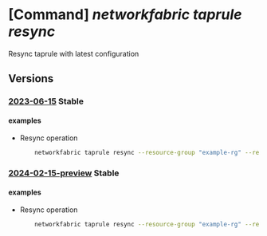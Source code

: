 # [Command] _networkfabric taprule resync_

Resync taprule with latest configuration

## Versions

### [2023-06-15](/Resources/mgmt-plane/L3N1YnNjcmlwdGlvbnMve30vcmVzb3VyY2Vncm91cHMve30vcHJvdmlkZXJzL21pY3Jvc29mdC5tYW5hZ2VkbmV0d29ya2ZhYnJpYy9uZXR3b3JrdGFwcnVsZXMve30vcmVzeW5j/2023-06-15.xml) **Stable**

<!-- mgmt-plane /subscriptions/{}/resourcegroups/{}/providers/microsoft.managednetworkfabric/networktaprules/{}/resync 2023-06-15 -->

#### examples

- Resync operation
    ```bash
        networkfabric taprule resync --resource-group "example-rg" --resource-name "example-networktaprule"
    ```

### [2024-02-15-preview](/Resources/mgmt-plane/L3N1YnNjcmlwdGlvbnMve30vcmVzb3VyY2Vncm91cHMve30vcHJvdmlkZXJzL21pY3Jvc29mdC5tYW5hZ2VkbmV0d29ya2ZhYnJpYy9uZXR3b3JrdGFwcnVsZXMve30vcmVzeW5j/2024-02-15-preview.xml) **Stable**

<!-- mgmt-plane /subscriptions/{}/resourcegroups/{}/providers/microsoft.managednetworkfabric/networktaprules/{}/resync 2024-02-15-preview -->

#### examples

- Resync operation
    ```bash
        networkfabric taprule resync --resource-group "example-rg" --resource-name "example-networktaprule"
    ```
